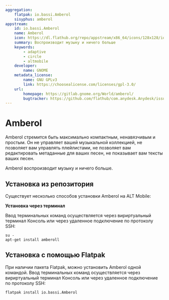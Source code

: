 ```yaml
---
aggregation:
    flatpak: io.bassi.Amberol
    sisyphus: amberol
appstream:
    id: io.bassi.Amberol
    name: Amberol
    icon: https://dl.flathub.org/repo/appstream/x86_64/icons/128x128/io.bassi.Amberol.png
    summary: Воспроизводит музыку и ничего больше
    keywords: 
        - adaptive
        - circle
        - altmobile
    developer: 
        name: GNOME
    metadata_license: 
        name: GNU GPLv3
        link: https://choosealicense.com/licenses/gpl-3.0/
    url: 
        homepage: https://gitlab.gnome.org/World/amberol/
        bugtracker: https://github.com/flathub/com.anydesk.Anydesk/issues
---
```


# Amberol

Amberol стремится быть максимально компактным, ненавязчивым и простым. Он не управляет вашей музыкальной коллекцией, не позволяет вам управлять плейлистами, не позволяет вам редактировать метаданные для ваших песен, не показывает вам тексты ваших песен.

Amberol воспроизводит музыку и ничего больше.

## Установка из репозитория

Существует несколько способов установки Amberol на ALT Mobile:

<!--@include: @apps/parts/install/software-repo.md-->

**Установка через терминал**

Ввод терминальных команд осуществляется через вириртуальный терминал Консоль или через удаленное подключение по протоколу SSH:

```shell
su -
apt-get install amberoll
```

## Установка c помощью Flatpak

При наличии пакета Flatpak, можно установить Amberol одной командой. Ввод терминальных команд осуществляется через вириртуальный терминал Консоль или через удаленное подключение по протоколу SSH:

```shell
flatpak install io.bassi.Amberol
```

<!--@include: @apps/parts/install/software-flatpak.md-->